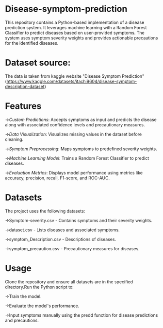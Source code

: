 # Disease-symptom-prediction

This repository contains a Python-based implementation of a disease prediction system. 
It leverages machine learning with a Random Forest Classifier to predict diseases based on user-provided symptoms. 
The system uses symptom severity weights and provides actionable precautions for the identified diseases.

# Dataset source: 
The data is taken from kaggle website "Disease Symptom Prediction"(https://www.kaggle.com/datasets/itachi9604/disease-symptom-description-dataset)

# Features
->*Custom Predictions*: Accepts symptoms as input and predicts the disease along with associated confidence levels and precautionary measures.

->*Data Visualization*: Visualizes missing values in the dataset before cleaning.

->*Symptom Preprocessing*: Maps symptoms to predefined severity weights.

->*Machine Learning Model*: Trains a Random Forest Classifier to predict diseases.

->*Evaluation Metrics*: Displays model performance using metrics like accuracy, precision, recall, F1-score, and ROC-AUC.


# Datasets
The project uses the following datasets:

->Symptom-severity.csv - Contains symptoms and their severity weights.

->dataset.csv - Lists diseases and associated symptoms.

->symptom_Description.csv - Descriptions of diseases.

->symptom_precaution.csv - Precautionary measures for diseases.


# Usage
Clone the repository and ensure all datasets are in the specified directory.Run the Python script to:

->Train the model.

->Evaluate the model's performance.

->Input symptoms manually using the predd function for disease predictions and precautions.
